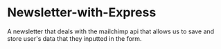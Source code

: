 # Newsletter-with-Express
A newsletter that deals with the mailchimp api that allows us to save and store user's data that they inputted in the form.
